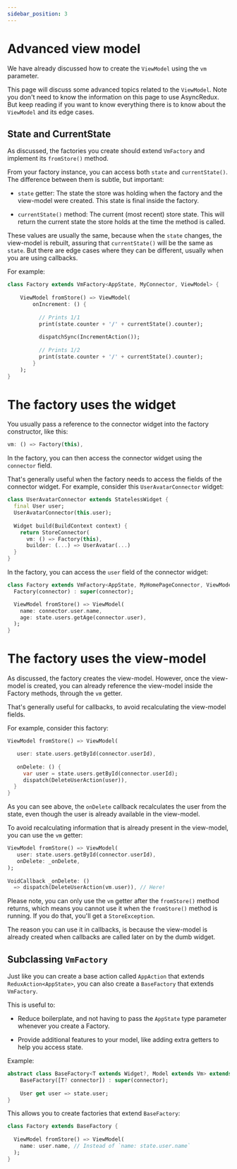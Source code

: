 ```yaml
---
sidebar_position: 3
---
```


# Advanced view model

We have already discussed how to create the `ViewModel` using the `vm` parameter.

This page will discuss some advanced topics related to the `ViewModel`.
Note you don't need to know the information on this page to use AsyncRedux.
But keep reading if you want to know everything there is to know about the `ViewModel`
and its edge cases.

## State and CurrentState

As discussed, the factories you create should extend `VmFactory`
and implement its `fromStore()` method.

From your factory instance, you can access both `state` and `currentState()`.
The difference between them is subtle, but important:

* `state` getter: The state the store was holding when the factory and the view-model were
  created. This state is final inside the factory.

* `currentState()` method: The current (most recent) store state. This will return the current
  state the store holds at the time the method is called.

These values are usually the same, because when the `state` changes, the view-model is
rebuilt, assuring that `currentState()` will be the same as `state`. But there are
edge cases where they can be different, usually when you are using callbacks.

For example:

```dart
class Factory extends VmFactory<AppState, MyConnector, ViewModel> {
          
    ViewModel fromStore() => ViewModel(                
        onIncrement: () {
        
          // Prints 1/1
          print(state.counter + '/' + currentState().counter);
          
          dispatchSync(IncrementAction());
          
          // Prints 1/2
          print(state.counter + '/' + currentState().counter);
        }  
    );
}
```

# The factory uses the widget

You usually pass a reference to the connector widget into the factory constructor, like this:

```dart    
vm: () => Factory(this),
```

In the factory, you can then access the connector widget using the `connector` field.

That's generally useful when the factory needs to access the fields of the connector widget.
For example, consider this `UserAvatarConnector` widget:

```dart
class UserAvatarConnector extends StatelessWidget {
  final User user;
  UserAvatarConnector(this.user);    
  
  Widget build(BuildContext context) {
    return StoreConnector(
      vm: () => Factory(this),
      builder: (...) => UserAvatar(...)
  }	  
}  
```

In the factory, you can access the `user` field of the connector widget:

```dart
class Factory extends VmFactory<AppState, MyHomePageConnector, ViewModel> {
  Factory(connector) : super(connector);

  ViewModel fromStore() => ViewModel(
    name: connector.user.name,             
    age: state.users.getAge(connector.user),             
  );
}
```

# The factory uses the view-model

As discussed, the factory creates the view-model.
However, once the view-model is created, you can already reference the view-model inside the
Factory methods, through the `vm` getter.

That's generally useful for callbacks, to avoid recalculating the view-model fields.

For example, consider this factory:

```dart
ViewModel fromStore() => ViewModel(

   user: state.users.getById(connector.userId),
   
   onDelete: () {
     var user = state.users.getById(connector.userId);
     dispatch(DeleteUserAction(user)),
  }   
}  
```

As you can see above, the `onDelete` callback recalculates the user from the state, even though
the user is already available in the view-model.

To avoid recalculating information that is already present in the view-model,
you can use the `vm` getter:

```dart
ViewModel fromStore() => ViewModel(
   user: state.users.getById(connector.userId),
   onDelete: _onDelete,
);      
  
VoidCallback _onDelete: () 
  => dispatch(DeleteUserAction(vm.user)), // Here!
```            

Please note, you can only use the `vm` getter after the `fromStore()` method returns,
which means you cannot use it when the `fromStore()` method is running. If you do that,
you'll get a `StoreException`.

The reason you can use it in callbacks, is because the view-model is already created
when callbacks are called later on by the dumb widget.

## Subclassing `VmFactory`

Just like you can create a base action called `AppAction` that extends `ReduxAction<AppState>`,
you can also create a `BaseFactory` that extends `VmFactory`.

This is useful to:

* Reduce boilerplate, and not having to pass the `AppState` type parameter whenever you
  create a Factory.

* Provide additional features to your model, like adding extra getters to help you access state.

Example:

```dart       
abstract class BaseFactory<T extends Widget?, Model extends Vm> extends VmFactory<AppState, T, Model> {      
    BaseFactory([T? connector]) : super(connector);
     
    User get user => state.user;        
}
```

This allows you to create factories that extend `BaseFactory`:

```dart
class Factory extends BaseFactory {
 
  ViewModel fromStore() => ViewModel(
    name: user.name, // Instead of `name: state.user.name`       
  );                                    
}
```   
